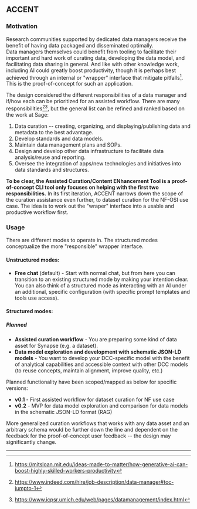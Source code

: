 ## ACCENT

### Motivation

Research communities supported by dedicated data managers receive the benefit of having data packaged and disseminated optimally.  
Data managers themselves could benefit from tooling to facilitate their important and hard work of curating data, developing the data model, and facilitating data sharing in general. 
And like with other knowledge work, including AI could greatly boost productivity, though it is perhaps best achieved through an internal or "wrapper" interface that mitigate pitfalls[^1]. 
This is the proof-of-concept for such an application.

The design considered the different responsibilities of a data manager and if/how each can be prioritized for an assisted workflow. 
There are many responsibilities[^2][^3], but the general list can be refined and ranked based on the work at Sage:
1. Data curation -- creating, organizing, and displaying/publishing data and metadata to the best advantage.
2. Develop standards and data models.
3. Maintain data management plans and SOPs.
4. Design and develop other data infrastructure to facilitate data analysis/reuse and reporting.
5. Oversee the integration of apps/new technologies and initiatives into data standards and structures. 


**To be clear, the Assisted Curation/Content ENhancement Tool is a proof-of-concept CLI tool only focuses on helping with the first two responsibilities.** 
In its first iteration, ACCENT narrows down the scope of the curation assistance even further, to dataset curation for the NF-OSI use case. 
The idea is to work out the "wraper" interface into a usable and productive workflow first. 

### Usage

There are different modes to operate in. The structured modes conceptualize the more "responsible" wrapper interface.

#### Unstructured modes:

- **Free chat** (default) - Start with normal chat, but from here you can transition to an existing structured mode by making your intention clear. 
You can also think of a structured mode as interacting with an AI under an additional, specific configuration (with specific prompt templates and tools use access).

#### Structured modes:

##### Planned

- **Assisted curation workflow** - You are preparing some kind of data asset for Synapse (e.g. a dataset).
- **Data model exploration and development with schematic JSON-LD models** - You want to develop your DCC-specific model with the benefit of analytical capabilities and accessible context with other DCC models (to reuse concepts, maintain alignment, improve quality, etc.) 

Planned functionality have been scoped/mapped as below for specific versions:

- **v0.1** - First assisted workflow for dataset curation for NF use case
- **v0.2** - MVP for data model exploration and comparison for data models in the schematic JSON-LD format (RAG)

More generalized curation workflows that works with any data asset and an arbitrary schema would be further down the line and dependent on the feedback for the proof-of-concept user feedback -- the design may significantly change.

---

[^1]: https://mitsloan.mit.edu/ideas-made-to-matter/how-generative-ai-can-boost-highly-skilled-workers-productivity
[^2]: https://www.indeed.com/hire/job-description/data-manager#toc-jumpto-1
[^3]: https://www.icpsr.umich.edu/web/pages/datamanagement/index.html 

